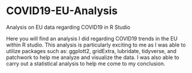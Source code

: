 # COVID19-EU-Analysis
Analysis on EU data regarding COVID19 in R Studio

Here you will find an analysis I did regarding COVID19 trends in the EU within R studio.
This analysis is particularly exciting to me as I was able to utilize packages such as: ggplott2, gridExtra, lubridate, tidyverse, and patchwork to help me analyze and visualize the data.
I was also able to carry out a statistical analysis to help me come to my conclusion. 
